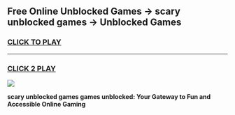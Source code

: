 
## Free Online Unblocked Games → scary unblocked games → Unblocked Games
<h3>
<a href="https://premium.freeplayer.one?title=scary_unblocked_games&ref=21F">CLICK TO PLAY</a></h3>
<hr>

<h3>
<a href="https://premium.freeplayer.one?title=scary_unblocked_games&ref=21F">CLICK 2 PLAY</a>
  
</h3>

<a href="https://premium.freeplayer.one?title=scary_unblocked_games&ref=21F/"><img src="https://clearcache.store/games.png"></a>


**scary unblocked games games unblocked: Your Gateway to Fun and Accessible Online Gaming**
